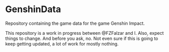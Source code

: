 # GenshinData
Repository containing the game data for the game Genshin Impact.

This repository is a work in progress between @FZFalzar and I. Also, expect things to change. And before you ask, no. Not even sure if this is going to keep getting updated, a lot of work for mostly nothing.
